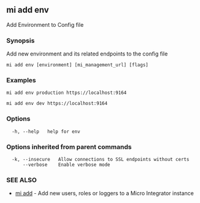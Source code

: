## mi add env

Add Environment to Config file

### Synopsis

Add new environment and its related endpoints to the config file

```
mi add env [environment] [mi_management_url] [flags]
```

### Examples

```
mi add env production https://localhost:9164

mi add env dev https://localhost:9164
```

### Options

```
  -h, --help   help for env
```

### Options inherited from parent commands

```
  -k, --insecure   Allow connections to SSL endpoints without certs
      --verbose    Enable verbose mode
```

### SEE ALSO

* [mi add](mi_add.md)	 - Add new users, roles or loggers to a Micro Integrator instance

